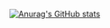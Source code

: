 [![Anurag's GitHub stats](https://github-readme-stats.vercel.app/api?username=leticiatrentin)](https://github.com/anuraghazra/github-readme-stats)
